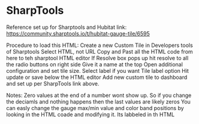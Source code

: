 # SharpTools
Reference set up for Sharptools and Hubitat link:  https://community.sharptools.io/t/hubitat-gauge-tile/6595

Procedure to load this HTML:
Create a new Custom Tile in Developers tools of Sharptools
Select HTML, not URL
Copy and Past all the HTML code from here to teh sharptool HTML editor
If Resolve box pops up hit resolve to all the radio buttons on right side
Give it a name at the top
Open additional configuration and set tile size. Select label if you want Tile label option
Hit update or save below the HTML editor
Add new custom tile to dashboard and set up per SharpTools link above.

Notes:
Zero values at the end of a number wont show up. So if you change the deciamls and nothing happens then the last values are likely zeros
You can easly change the gauge max/min value and color band positions by looking in the HTML coade and modifying it. Its labbeled in th HTML
